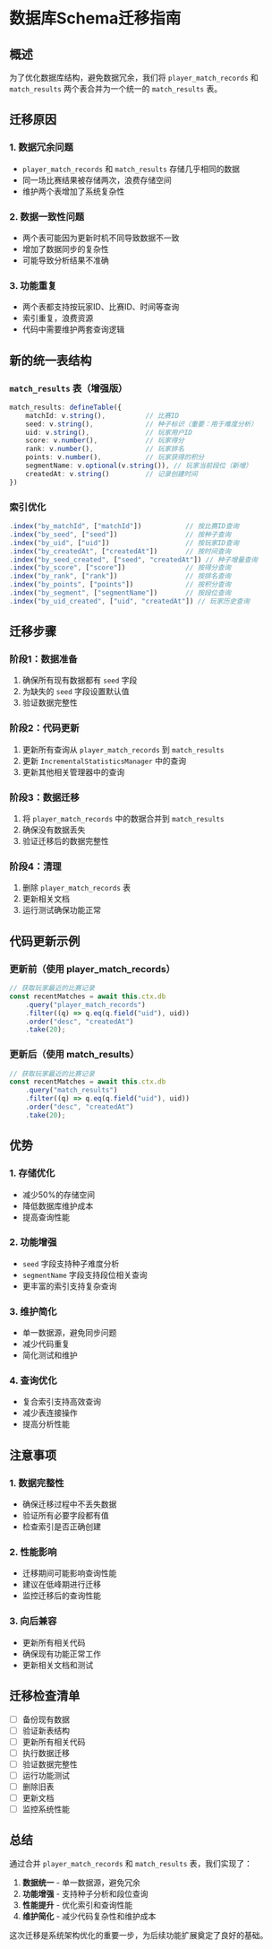 # 数据库Schema迁移指南

## 概述

为了优化数据库结构，避免数据冗余，我们将 `player_match_records` 和 `match_results` 两个表合并为一个统一的 `match_results` 表。

## 迁移原因

### 1. **数据冗余问题**
- `player_match_records` 和 `match_results` 存储几乎相同的数据
- 同一场比赛结果被存储两次，浪费存储空间
- 维护两个表增加了系统复杂性

### 2. **数据一致性问题**
- 两个表可能因为更新时机不同导致数据不一致
- 增加了数据同步的复杂性
- 可能导致分析结果不准确

### 3. **功能重复**
- 两个表都支持按玩家ID、比赛ID、时间等查询
- 索引重复，浪费资源
- 代码中需要维护两套查询逻辑

## 新的统一表结构

### **`match_results` 表（增强版）**

```typescript
match_results: defineTable({
    matchId: v.string(),          // 比赛ID
    seed: v.string(),             // 种子标识（重要：用于难度分析）
    uid: v.string(),              // 玩家用户ID
    score: v.number(),            // 玩家得分
    rank: v.number(),             // 玩家排名
    points: v.number(),           // 玩家获得的积分
    segmentName: v.optional(v.string()), // 玩家当前段位（新增）
    createdAt: v.string()         // 记录创建时间
})
```

### **索引优化**

```typescript
.index("by_matchId", ["matchId"])           // 按比赛ID查询
.index("by_seed", ["seed"])                 // 按种子查询
.index("by_uid", ["uid"])                   // 按玩家ID查询
.index("by_createdAt", ["createdAt"])       // 按时间查询
.index("by_seed_created", ["seed", "createdAt"]) // 种子增量查询
.index("by_score", ["score"])               // 按得分查询
.index("by_rank", ["rank"])                 // 按排名查询
.index("by_points", ["points"])             // 按积分查询
.index("by_segment", ["segmentName"])       // 按段位查询
.index("by_uid_created", ["uid", "createdAt"]) // 玩家历史查询
```

## 迁移步骤

### **阶段1：数据准备**
1. 确保所有现有数据都有 `seed` 字段
2. 为缺失的 `seed` 字段设置默认值
3. 验证数据完整性

### **阶段2：代码更新**
1. 更新所有查询从 `player_match_records` 到 `match_results`
2. 更新 `IncrementalStatisticsManager` 中的查询
3. 更新其他相关管理器中的查询

### **阶段3：数据迁移**
1. 将 `player_match_records` 中的数据合并到 `match_results`
2. 确保没有数据丢失
3. 验证迁移后的数据完整性

### **阶段4：清理**
1. 删除 `player_match_records` 表
2. 更新相关文档
3. 运行测试确保功能正常

## 代码更新示例

### **更新前（使用 player_match_records）**
```typescript
// 获取玩家最近的比赛记录
const recentMatches = await this.ctx.db
    .query("player_match_records")
    .filter((q) => q.eq(q.field("uid"), uid))
    .order("desc", "createdAt")
    .take(20);
```

### **更新后（使用 match_results）**
```typescript
// 获取玩家最近的比赛记录
const recentMatches = await this.ctx.db
    .query("match_results")
    .filter((q) => q.eq(q.field("uid"), uid))
    .order("desc", "createdAt")
    .take(20);
```

## 优势

### **1. 存储优化**
- 减少50%的存储空间
- 降低数据库维护成本
- 提高查询性能

### **2. 功能增强**
- `seed` 字段支持种子难度分析
- `segmentName` 字段支持段位相关查询
- 更丰富的索引支持复杂查询

### **3. 维护简化**
- 单一数据源，避免同步问题
- 减少代码重复
- 简化测试和维护

### **4. 查询优化**
- 复合索引支持高效查询
- 减少表连接操作
- 提高分析性能

## 注意事项

### **1. 数据完整性**
- 确保迁移过程中不丢失数据
- 验证所有必要字段都有值
- 检查索引是否正确创建

### **2. 性能影响**
- 迁移期间可能影响查询性能
- 建议在低峰期进行迁移
- 监控迁移后的查询性能

### **3. 向后兼容**
- 更新所有相关代码
- 确保现有功能正常工作
- 更新相关文档和测试

## 迁移检查清单

- [ ] 备份现有数据
- [ ] 验证新表结构
- [ ] 更新所有相关代码
- [ ] 执行数据迁移
- [ ] 验证数据完整性
- [ ] 运行功能测试
- [ ] 删除旧表
- [ ] 更新文档
- [ ] 监控系统性能

## 总结

通过合并 `player_match_records` 和 `match_results` 表，我们实现了：

1. **数据统一** - 单一数据源，避免冗余
2. **功能增强** - 支持种子分析和段位查询
3. **性能提升** - 优化索引和查询性能
4. **维护简化** - 减少代码复杂性和维护成本

这次迁移是系统架构优化的重要一步，为后续功能扩展奠定了良好的基础。
